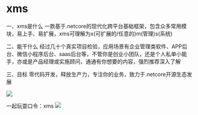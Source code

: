 # xms
一、xms是什么
    一款基于.netcore的现代化跨平台基础框架，包含众多常用模块，易上手、易扩展，xms可理解为x(可扩展的/任意的)m(管理)s(系统)

二、能干什么
    经过几十个真实项目检验，应用场景有企业管理类软件、APP后台、微信小程序后台、saas后台等，不管你是创业小团队，还是个人私单小能手，亦或是产品经理或实施顾问，通通有你想要的内容，强烈推荐深入了解

三、目标
    零代码开发，释放生产力，专注你的业务，致力于.netcore开源生态发展

![](https://img2018.cnblogs.com/common/297639/201911/297639-20191107150744775-614786712.png)  

一起玩耍口令：xms
![](https://img2018.cnblogs.com/common/297639/201911/297639-20191107145432285-310031871.png)

